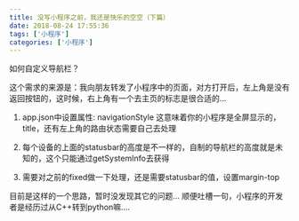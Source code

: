 ```yaml
---
title: 没写小程序之前，我还是快乐的空空（下篇）
date: 2018-08-24 17:55:36
tags: ['小程序']
categories: ['小程序']
---
```


如何自定义导航栏？

这个需求的来源是：我向朋友转发了小程序中的页面，对方打开后，左上角是没有返回按钮的，这时候，右上角有一个去主页的标志是很合适的...

1. app.json中设置属性: navigationStyle
  这意味着你的小程序是全屏显示的，title，还有左上角的路由状态需要自己去处理

2. 每个设备的上面的statusbar的高度是不一样的，自制的导航栏的高度就是未知的，这个只能通过getSystemInfo去获得

3. 需要对之前的fixed做一下处理，还是需要statusbar的值，设置margin-top

目前是这样的一个思路，暂时没发现其它的问题...
顺便吐槽一句，小程序的开发者是经历过从C++转到python嘛....
